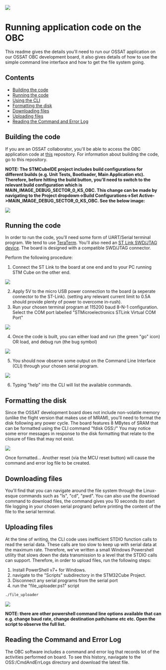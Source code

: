 ![](gui_assets/OSSAT-LOGO-BLUE.png)
# Running application code on the OBC
This readme gives the details you'll need to run our OSSAT application on our OSSAT OBC development board, it also gives details of how to use the simple command line interface and how to get the file system going.  

## Contents
- [Building the code](#building-the-code)
- [Running the code](#running-the-code)
- [Using the CLI](#using-the-cli)
- [Formatting the disk](#formatting-the-disk)
- [Downloading files](#deownloading-files)
- [Uploading files](#uploading-files)
- [Reading the Command and Error Log](#reading-the-command-and-error-log)

## Building the code
If you are an OSSAT collaborator, you'll be able to access the OBC application code at [this](https://github.com/Open-Source-Satellite/OSS-Demo-Project-STM32H7) repository. For information about building the code, go to this repository.

**NOTE: The STMCubeIDE project includes build configurations for different builds (e.g. Unit Tests, Bootloader, Main Application etc). Therefore, before hitting the build button, you'll need to switch to the relevant build configuration which is MAIN_IMAGE_DEBUG_SECTOR_0_KS_OBC. This change can be made by navigating to the Project dropdown->Build Configurations->Set Active->MAIN_IMAGE_DEBUG_SECTOR_0_KS_OBC. See the below image:**

![](gui_assets/Build_config.png)

## Running the code
In order to run the code, you'll need some form of UART/Serial terminal program. We tend to use [TeraTerm](https://ttssh2.osdn.jp/index.html.en). You'll also need an [ST Link SWD/JTAG device](https://www.st.com/en/development-tools/stlink-v3set.html). The board is designed with a compatible SWD/JTAG connector.

Perform the following procedure:
1. Connect the ST Link to the board at one end and to your PC running STM Cube on the other end.

![](gui_assets/ST-Link.jfif)

2. Apply 5V to the micro USB power connection to the board (a seperate connector to the ST-Link). (setting any relevant current limit to 0.5A should provide plenty of power to overcome in-rush).
3. Run your chosen terminal program at 115200 baud 8-N-1 configuration. Select the COM port labelled "STMicroelectronics STLink Virtual COM Port"

![](gui_assets/TeraTerm.jpg)

4. Once the code is built, you can either load and run (the green "go" icon) OR load, and debug run (the bug symbol) 

![](gui_assets/STM32_screenshot.jpg)

5. You should now observe some output on the Command Line Interface (CLI) through your chosen serial program.

![](gui_assets/CLI_example.jpg)

6. Typing "help" into the CLI will list the available commands.

## Formatting the disk
Since the OSSAT development board does not include non-volatile memory (unlike the flight version that makes use of MRAM), you'll need to format the disk following any power cycle. The board features 8 MBytes of SRAM that can be formatted using the CLI command "fdisk OSS:/"
You may notice some error messages in response to the disk formatting that relate to the closure of files that may not exist.

![](gui_assets/fdisk.jpg)

Once formatted... Another reset (via the MCU reset button) will cause the command and error log file to be created.

## Downloading files
You'll find that you can navigate around the file system through the Linux-esque commands such as "ls", "cd", "pwd". You can also use the download command to download files, the command gives you 10 seconds (to start file logging in your chosen serial program) before printing the content of the file to the serial terminal.

## Uploading files
At the time of writing, the CLI code uses inefficient STDIO function calls to read the serial data. These calls are too slow to keep up with serial data at the maximum rate. Therefore, we've written a small Windows Powershell utility that slows down the data transmission to a level that the STDIO calls can support. Therefore, in order to upload files, run the following steps:

1. Install PowerShell v7+ for Windows.
2. navigate to the "Scripts" subdirectory in the STM32Cube Project.
3. Disconnect any serial programs from the serial port
4. run the "file_uploader.ps1" script
```bash
./file_uploader 
```

![](gui_assets/powershell.jpg)

**NOTE: there are other powershell command line options available that can e.g. change baud rate, change destination path/name etc etc. Open the script to observe the full list.**

## Reading the Command and Error Log
The OBC software includes a command and error log that records lot of the activities performed on board. To see this history, naviagate to the OSS:/CmdAndErrLogs directory and download the latest file.

